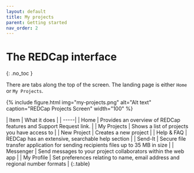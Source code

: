 ```yaml
---
layout: default
title: My projects
parent: Getting started
nav_order: 2
---
```


# The REDCap interface
{: .no_toc }

There are tabs along the top of the screen. The landing page is either `Home` or `My Projects`.

{% include figure.html img="my-projects.png" alt="Alt text" caption="REDCap Projects Screen" width="100" %}

| Item | What it does |
| -----|
| Home | Provides an overview of REDCap features and Support Request link. |
| My Projects | Shows a list of projects you have access to |
| New Project | Creates a new project |
| Help & FAQ | REDCap has an extensive, searchable help section |
| Send-It | Secure file transfer application for sending recipients files up to 35 MB in size |
| Messenger | Send messages to your project collaborators within the web app |
| My Profile | Set preferences relating to name, email address and regional number formats |
{:.table}

